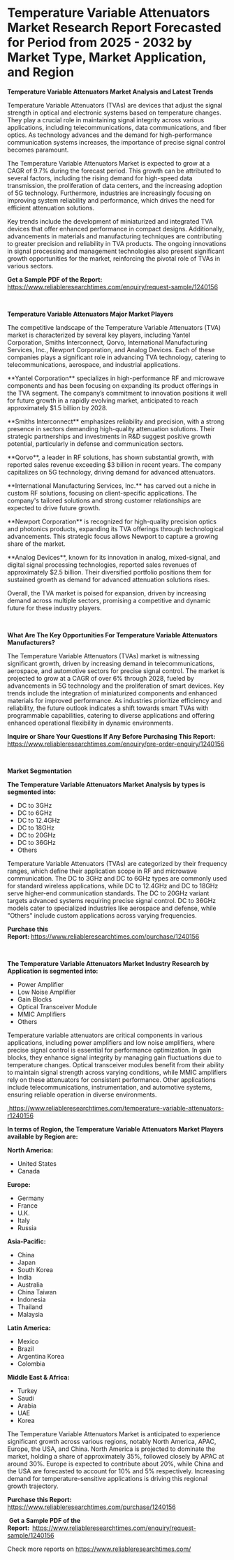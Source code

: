 <p><h1>Temperature Variable Attenuators Market Research Report Forecasted for Period from 2025 -  2032 by Market Type, Market Application, and Region</h1></p><p><strong>Temperature Variable Attenuators Market Analysis and Latest Trends</strong></p>
<p><p>Temperature Variable Attenuators (TVAs) are devices that adjust the signal strength in optical and electronic systems based on temperature changes. They play a crucial role in maintaining signal integrity across various applications, including telecommunications, data communications, and fiber optics. As technology advances and the demand for high-performance communication systems increases, the importance of precise signal control becomes paramount.</p><p>The Temperature Variable Attenuators Market is expected to grow at a CAGR of 9.7% during the forecast period. This growth can be attributed to several factors, including the rising demand for high-speed data transmission, the proliferation of data centers, and the increasing adoption of 5G technology. Furthermore, industries are increasingly focusing on improving system reliability and performance, which drives the need for efficient attenuation solutions. </p><p>Key trends include the development of miniaturized and integrated TVA devices that offer enhanced performance in compact designs. Additionally, advancements in materials and manufacturing techniques are contributing to greater precision and reliability in TVA products. The ongoing innovations in signal processing and management technologies also present significant growth opportunities for the market, reinforcing the pivotal role of TVAs in various sectors.</p></p>
<p><strong>Get a Sample PDF of the Report:&nbsp;</strong> <a href="https://www.reliableresearchtimes.com/enquiry/request-sample/1240156?utm_campaign=3284&utm_medium=2&utm_source=Github&utm_content=ia&utm_term=06042025&utm_id=temperature-variable-attenuators">https://www.reliableresearchtimes.com/enquiry/request-sample/1240156</a></p>
<p>&nbsp;</p>
<p><strong>Temperature Variable Attenuators Major Market Players</strong></p>
<p><p>The competitive landscape of the Temperature Variable Attenuators (TVA) market is characterized by several key players, including Yantel Corporation, Smiths Interconnect, Qorvo, International Manufacturing Services, Inc., Newport Corporation, and Analog Devices. Each of these companies plays a significant role in advancing TVA technology, catering to telecommunications, aerospace, and industrial applications.</p><p>**Yantel Corporation** specializes in high-performance RF and microwave components and has been focusing on expanding its product offerings in the TVA segment. The company’s commitment to innovation positions it well for future growth in a rapidly evolving market, anticipated to reach approximately $1.5 billion by 2028.</p><p>**Smiths Interconnect** emphasizes reliability and precision, with a strong presence in sectors demanding high-quality attenuation solutions. Their strategic partnerships and investments in R&D suggest positive growth potential, particularly in defense and communication sectors.</p><p>**Qorvo**, a leader in RF solutions, has shown substantial growth, with reported sales revenue exceeding $3 billion in recent years. The company capitalizes on 5G technology, driving demand for advanced attenuators.</p><p>**International Manufacturing Services, Inc.** has carved out a niche in custom RF solutions, focusing on client-specific applications. The company's tailored solutions and strong customer relationships are expected to drive future growth.</p><p>**Newport Corporation** is recognized for high-quality precision optics and photonics products, expanding its TVA offerings through technological advancements. This strategic focus allows Newport to capture a growing share of the market.</p><p>**Analog Devices**, known for its innovation in analog, mixed-signal, and digital signal processing technologies, reported sales revenues of approximately $2.5 billion. Their diversified portfolio positions them for sustained growth as demand for advanced attenuation solutions rises.</p><p>Overall, the TVA market is poised for expansion, driven by increasing demand across multiple sectors, promising a competitive and dynamic future for these industry players.</p></p>
<p>&nbsp;</p>
<p><strong>What Are The Key Opportunities For Temperature Variable Attenuators Manufacturers?</strong></p>
<p><p>The Temperature Variable Attenuators (TVAs) market is witnessing significant growth, driven by increasing demand in telecommunications, aerospace, and automotive sectors for precise signal control. The market is projected to grow at a CAGR of over 6% through 2028, fueled by advancements in 5G technology and the proliferation of smart devices. Key trends include the integration of miniaturized components and enhanced materials for improved performance. As industries prioritize efficiency and reliability, the future outlook indicates a shift towards smart TVAs with programmable capabilities, catering to diverse applications and offering enhanced operational flexibility in dynamic environments.</p></p>
<p><strong>Inquire or Share Your Questions If Any Before Purchasing This Report:</strong> <a href="https://www.reliableresearchtimes.com/enquiry/pre-order-enquiry/1240156?utm_campaign=3284&utm_medium=2&utm_source=Github&utm_content=ia&utm_term=06042025&utm_id=temperature-variable-attenuators">https://www.reliableresearchtimes.com/enquiry/pre-order-enquiry/1240156</a></p>
<p>&nbsp;</p>
<p><strong>Market Segmentation</strong></p>
<p><strong>The Temperature Variable Attenuators Market Analysis by types is segmented into:</strong></p>
<p><ul><li>DC to 3GHz</li><li>DC to 6GHz</li><li>DC to 12.4GHz</li><li>DC to 18GHz</li><li>DC to 20GHz</li><li>DC to 36GHz</li><li>Others</li></ul></p>
<p><p>Temperature Variable Attenuators (TVAs) are categorized by their frequency ranges, which define their application scope in RF and microwave communication. The DC to 3GHz and DC to 6GHz types are commonly used for standard wireless applications, while DC to 12.4GHz and DC to 18GHz serve higher-end communication standards. The DC to 20GHz variant targets advanced systems requiring precise signal control. DC to 36GHz models cater to specialized industries like aerospace and defense, while "Others" include custom applications across varying frequencies.</p></p>
<p><strong>Purchase this Report:&nbsp;</strong><a href="https://www.reliableresearchtimes.com/purchase/1240156?utm_campaign=3284&utm_medium=2&utm_source=Github&utm_content=ia&utm_term=06042025&utm_id=temperature-variable-attenuators">https://www.reliableresearchtimes.com/purchase/1240156</a></p>
<p>&nbsp;</p>
<p><strong>The Temperature Variable Attenuators Market Industry Research by Application is segmented into:</strong></p>
<p><ul><li>Power Amplifier</li><li>Low Noise Amplifier</li><li>Gain Blocks</li><li>Optical Transceiver Module</li><li>MMIC Amplifiers</li><li>Others</li></ul></p>
<p><p>Temperature variable attenuators are critical components in various applications, including power amplifiers and low noise amplifiers, where precise signal control is essential for performance optimization. In gain blocks, they enhance signal integrity by managing gain fluctuations due to temperature changes. Optical transceiver modules benefit from their ability to maintain signal strength across varying conditions, while MMIC amplifiers rely on these attenuators for consistent performance. Other applications include telecommunications, instrumentation, and automotive systems, ensuring reliable operation in diverse environments.</p></p>
<p><a href="https://www.reliableresearchtimes.com/temperature-variable-attenuators-r1240156?utm_campaign=3284&utm_medium=2&utm_source=Github&utm_content=ia&utm_term=06042025&utm_id=temperature-variable-attenuators">&nbsp;https://www.reliableresearchtimes.com/temperature-variable-attenuators-r1240156</a></p>
<p><strong>In terms of Region, the Temperature Variable Attenuators Market Players available by Region are:</strong></p>
<p>
    <p> <strong> North America: </strong>
        <ul>
            <li>United States</li>
            <li>Canada</li>
        </ul>
        </p> 
    <p> <strong> Europe: </strong>
        <ul>
            <li>Germany</li>
            <li>France</li>
            <li>U.K.</li>
            <li>Italy</li>
            <li>Russia</li>
        </ul>
        </p> 
    <p> <strong> Asia-Pacific: </strong>
        <ul>
            <li>China</li>
            <li>Japan</li>
            <li>South Korea</li>
            <li>India</li>
            <li>Australia</li>
            <li>China Taiwan</li>
            <li>Indonesia</li>
            <li>Thailand</li>
            <li>Malaysia</li>
        </ul>
        </p> 
    <p> <strong> Latin America: </strong>
        <ul>
            <li>Mexico</li>
            <li>Brazil</li>
            <li>Argentina Korea</li>
            <li>Colombia</li>
        </ul>
        </p> 
    <p> <strong> Middle East & Africa: </strong>
        <ul>
            <li>Turkey</li>
            <li>Saudi</li>
            <li>Arabia</li>
            <li>UAE</li>
            <li>Korea</li>
        </ul>
    </p>
    </p>
<p><p>The Temperature Variable Attenuators Market is anticipated to experience significant growth across various regions, notably North America, APAC, Europe, the USA, and China. North America is projected to dominate the market, holding a share of approximately 35%, followed closely by APAC at around 30%. Europe is expected to contribute about 20%, while China and the USA are forecasted to account for 10% and 5% respectively. Increasing demand for temperature-sensitive applications is driving this regional growth trajectory.</p></p>
<p><strong>Purchase this Report: </strong><a href="https://www.reliableresearchtimes.com/purchase/1240156?utm_campaign=3284&utm_medium=2&utm_source=Github&utm_content=ia&utm_term=06042025&utm_id=temperature-variable-attenuators">https://www.reliableresearchtimes.com/purchase/1240156</a></p>
<p>&nbsp;<strong>Get a Sample PDF of the Report:&nbsp;&nbsp;</strong><a href="https://www.reliableresearchtimes.com/enquiry/request-sample/1240156?utm_campaign=3284&utm_medium=2&utm_source=Github&utm_content=ia&utm_term=06042025&utm_id=temperature-variable-attenuators">https://www.reliableresearchtimes.com/enquiry/request-sample/1240156</a></p>
<p><strong></strong></p>
<p>Check more reports on <a href="https://www.reliableresearchtimes.com/?utm_campaign=3284&utm_medium=2&utm_source=Github&utm_content=ia&utm_term=06042025&utm_id=temperature-variable-attenuators">https://www.reliableresearchtimes.com/</a></p>